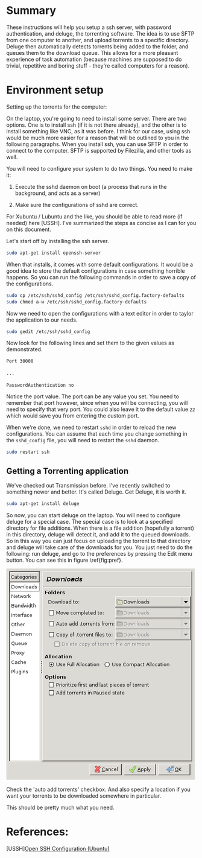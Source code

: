 # Summary

These instructions will help you setup a ssh server, with password
authentication, and deluge, the torrenting software. The idea is to use SFTP
from one computer to another, and upload torrents to a specific directory.
Deluge then automatically detects torrents being added to the folder, and
queues them to the download queue. This allows for a more pleasant experience
of task automation (because machines are supposed to do trivial, repetitive
and boring stuff - they're called computers for a reason).

# Environment setup

Setting up the torrents for the computer: 

On the laptop, you're going to need to install some server. There are two
options. One is to install ssh (if it is not there already), and the other is
to install something like VNC, as it was before. I think for our case, using
ssh would be much more easier for a reason that will be outlined to you in the
following paragraphs. When you install ssh, you can use SFTP in order to
connect to the computer. SFTP is supported by Filezilla, and other tools as
well.

You will need to configure your system to do two things. You need to make it:

1. Execute the sshd daemon on boot (a process that runs in the background, and
acts as a server)

2. Make sure the configurations of sshd are correct.

For Xubuntu / Lubuntu and the like, you should be able to read more (if needed)
here [USSH]. I've summarized the steps as concise as I can for you on this
document.

Let's start off by installing the ssh server. 

````bash
sudo apt-get install openssh-server
````

When that installs, it comes with some default configurations. It would be a
good idea to store the default configurations in case something horrible
happens.  So you can run the following commands in order to save a copy of the
configurations.

````bash
sudo cp /etc/ssh/sshd_config /etc/ssh/sshd_config.factory-defaults
sudo chmod a-w /etc/ssh/sshd_config.factory-defaults
````

Now we need to open the configurations with a text editor in order to taylor
the application to our needs.

````bash
sudo gedit /etc/ssh/sshd_config
````

Now look for the following lines and set them to the given values as
demonstrated.

````
Port 30000

...

PasswordAuthentication no
````

Notice the port value. The port can be any value you set. You need to remember
that port however, since when you will be connecting, you will need to specify
that very port. You could also leave it to the default value `22` which would
save you from entering the custom port.

When we're done, we need to restart `sshd` in order to reload the new
configurations. You can assume that each time you change something in the
`sshd_config` file, you will need to restart the `sshd` daemon.

````bash
sudo restart ssh
````

## Getting a Torrenting application

We've checked out Transmission before. I've recently switched to something
newer and better. It's called Deluge. Get Deluge, it is worth it.

````bash
sudo apt-get install deluge
````

So now, you can start deluge on the laptop. You will need to configure deluge
for a special case. The special case is to look at a specified directory for
file additions. When there is a file addition (hopefully a torrent) in this
directory, deluge will detect it, and add it to the queued downloads. So in
this way you can just focus on uploading the torrent to that directory and
deluge will take care of the downloads for you. You just need to do the
following: run deluge, and go to the preferences by pressing the Edit menu
button. You can see this in figure \ref{fig:pref}.

![Preferences Dialog\label{fig:pref}](./preferences.png)

Check the 'auto add torrents' checkbox. And also specify a location if you 
want your torrents to be downloaded somewhere in particular.

This should be pretty much what you need.

# References:

[USSH][Open SSH Configuration (Ubuntu)](https://help.ubuntu.com/community/SSH/OpenSSH/Configuring)
